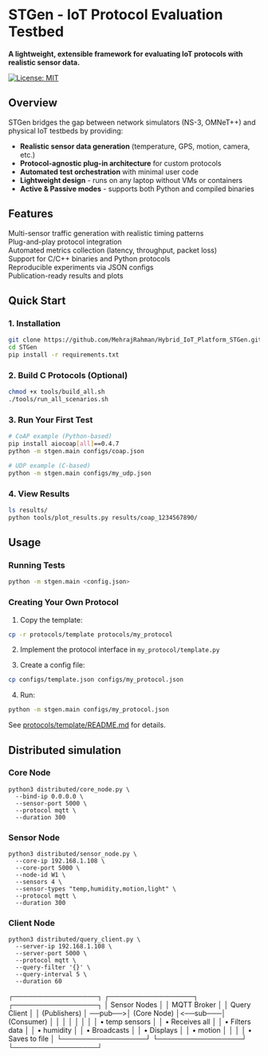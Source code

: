 # STGen - IoT Protocol Evaluation Testbed

**A lightweight, extensible framework for evaluating IoT protocols with realistic sensor data.**

[![License: MIT](https://img.shields.io/badge/License-MIT-blue.svg)](LICENSE)

##  Overview

STGen bridges the gap between network simulators (NS-3, OMNeT++) and physical IoT testbeds by providing:

- **Realistic sensor data generation** (temperature, GPS, motion, camera, etc.)
- **Protocol-agnostic plug-in architecture** for custom protocols
- **Automated test orchestration** with minimal user code
- **Lightweight design** - runs on any laptop without VMs or containers
- **Active & Passive modes** - supports both Python and compiled binaries

##  Features

 Multi-sensor traffic generation with realistic timing patterns  
 Plug-and-play protocol integration  
 Automated metrics collection (latency, throughput, packet loss)  
 Support for C/C++ binaries and Python protocols  
 Reproducible experiments via JSON configs  
 Publication-ready results and plots  

##  Quick Start

### 1. Installation
```bash
git clone https://github.com/MehrajRahman/Hybrid_IoT_Platform_STGen.git
cd STGen
pip install -r requirements.txt
```

### 2. Build C Protocols (Optional)
```bash
chmod +x tools/build_all.sh
./tools/run_all_scenarios.sh
```

### 3. Run Your First Test
```bash
# CoAP example (Python-based)
pip install aiocoap[all]==0.4.7
python -m stgen.main configs/coap.json

# UDP example (C-based)
python -m stgen.main configs/my_udp.json
```

### 4. View Results
```bash
ls results/
python tools/plot_results.py results/coap_1234567890/
```

##  Usage

### Running Tests
```bash
python -m stgen.main <config.json>
```

### Creating Your Own Protocol

1. Copy the template:
```bash
cp -r protocols/template protocols/my_protocol
```

2. Implement the protocol interface in `my_protocol/template.py`

3. Create a config file:
```bash
cp configs/template.json configs/my_protocol.json
```

4. Run:
```bash
python -m stgen.main configs/my_protocol.json
```

See [protocols/template/README.md](protocols/template/README.md) for details.

##  Distributed simulation
### Core Node
```
python3 distributed/core_node.py \
  --bind-ip 0.0.0.0 \
  --sensor-port 5000 \
  --protocol mqtt \
  --duration 300
```
### Sensor Node
```
python3 distributed/sensor_node.py \
  --core-ip 192.168.1.108 \
  --core-port 5000 \
  --node-id W1 \
  --sensors 4 \
  --sensor-types "temp,humidity,motion,light" \
  --protocol mqtt \
  --duration 300
```

### Client Node
```
python3 distributed/query_client.py \
  --server-ip 192.168.1.108 \
  --server-port 5000 \
  --protocol mqtt \
  --query-filter '{}' \
  --query-interval 5 \
  --duration 60
```

┌─────────────────┐         ┌─────────────────┐         ┌─────────────────┐
│  Sensor Nodes   │         │   MQTT Broker   │         │  Query Client   │
│  (Publishers)   │ ──pub──>│   (Core Node)   │<──sub───│  (Consumer)     │
│                 │         │                 │         │                 │
│ • temp sensors  │         │ • Receives all  │         │ • Filters data  │
│ • humidity      │         │ • Broadcasts    │         │ • Displays      │
│ • motion        │         │                 │         │ • Saves to file │
└─────────────────┘         └─────────────────┘         └─────────────────┘